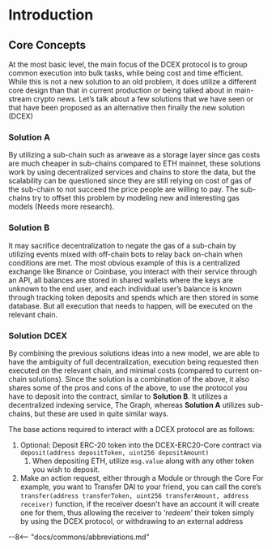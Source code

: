 # Introduction

## Core Concepts

At the most basic level, the main focus of the DCEX protocol is to group common execution into bulk tasks, while being cost and time efficient. While this is not a new solution to an old problem, it does utilize a different core design than that in current production or being talked about in main-stream crypto news. Let’s talk about a few solutions that we have seen or that have been proposed as an alternative then finally the new solution (DCEX)

### Solution A
By utilizing a sub-chain such as arweave as a storage layer since gas costs are much cheaper in sub-chains compared to ETH mainnet, these solutions work by using decentralized services and chains to store the data, but the scalability can be questioned since they are still relying on cost of gas of the sub-chain to not succeed the price people are willing to pay. The sub-chains try to offset this problem by modeling new and interesting gas models (Needs more research).

### Solution B
It may sacrifice decentralization to negate the gas of a sub-chain by utilizing events mixed with off-chain bots to relay back on-chain when conditions are met. The most obvious example of this is a centralized exchange like Binance or Coinbase, you interact with their service through an API, all balances are stored in shared wallets where the keys are unknown to the end user, and each individual user’s balance is known through tracking token deposits and spends which are then stored in some database. But all execution that needs to happen, will be executed on the relevant chain.

### Solution DCEX
By combining the previous solutions ideas into a new model, we are able to have the ambiguity of full decentralization, execution being requested then executed on the relevant chain, and minimal costs (compared to current on-chain solutions). Since the solution is a combination of the above, it also shares some of the pros and cons of the above, to use the protocol you have to deposit into the contract, similar to **Solution B**. It utilizes a decentralized indexing service, The Graph, whereas **Solution A** utilizes sub-chains, but these are used in quite similar ways.

The base actions required to interact with a DCEX protocol are as follows:

1. Optional: Deposit ERC-20 token into the DCEX-ERC20-Core contract via `deposit(address depositToken, uint256 depositAmount)`
    1. When depositing ETH, utilize `msg.value` along with any other token you wish to deposit.
2. Make an action request, either through a Module or through the Core
For example, you want to Transfer DAI to your friend, you can call the core’s  `transfer(address transferToken, uint256 transferAmount, address receiver)` function, if the receiver doesn't have an account it will create one for them, thus allowing the receiver to ‘*redeem*’ their token simply by using the DCEX protocol, or withdrawing to an external address


--8<-- "docs/commons/abbreviations.md"